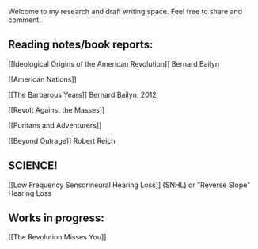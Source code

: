 Welcome to my research and draft writing space. Feel free to share and comment. 

## Reading notes/book reports:

[[Ideological Origins of the American Revolution]] Bernard Bailyn

[[American Nations]]

[[The Barbarous Years]] Bernard Bailyn, 2012

[[Revolt Against the Masses]]

[[Puritans and Adventurers]] 

[[Beyond Outrage]] Robert Reich

## SCIENCE!

[[Low Frequency Sensorineural Hearing Loss]] (SNHL) or "Reverse Slope" Hearing Loss

## Works in progress:

[[The Revolution Misses You]]
